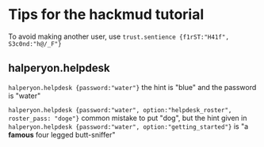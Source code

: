 # Tips for the hackmud tutorial

To avoid making another user, use `trust.sentience {f1rST:"H41f", S3c0nd:"h@/_F"}`

## halperyon.helpdesk

`halperyon.helpdesk {password:"water"}` the hint is "blue" and the password is "water"

`halperyon.helpdesk {password:"water", option:"helpdesk_roster", roster_pass: "doge"}` common mistake to put "dog", but the hint given in `halperyon.helpdesk {password:"water", option:"getting_started"}` is "a **famous** four legged butt-sniffer"
